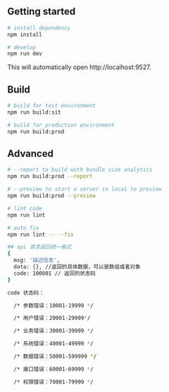 
## Getting started

```bash
# install dependency
npm install

# develop
npm run dev
```

This will automatically open http://localhost:9527.

## Build
```bash
# build for test environment
npm run build:sit

# build for production environment
npm run build:prod
```

## Advanced
```bash
# --report to build with bundle size analytics
npm run build:prod --report

# --preview to start a server in local to preview
npm run build:prod --preview

# lint code
npm run lint

# auto fix
npm run lint -- --fix
```


```bash
## api 请求返回统一格式
{
  msg: '描述信息',
  data: {}, //返回的具体数据，可以是数组或者对象
  code: 100001 // 返回的状态码 
}

code 状态码：

  /* 参数错误：10001-19999 */

  /* 用户错误：20001-29999*/

  /* 业务错误：30001-39999 */

  /* 系统错误：40001-49999 */

  /* 数据错误：50001-599999 */

  /* 接口错误：60001-69999 */

  /* 权限错误：70001-79999 */

```

